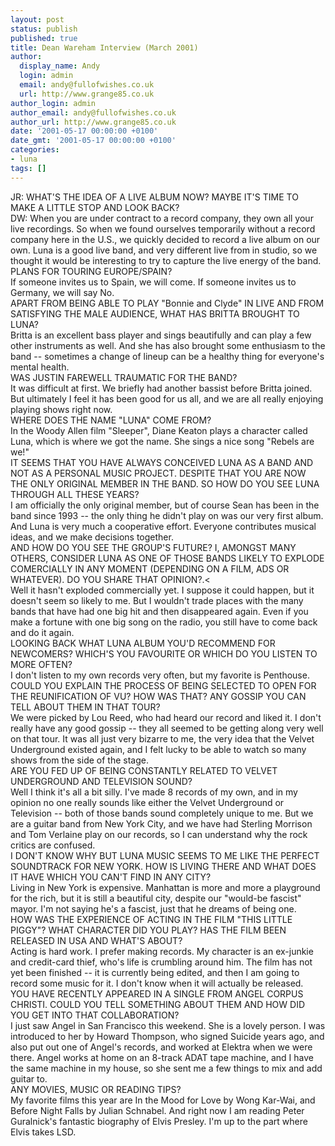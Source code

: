 ```yaml
---
layout: post
status: publish
published: true
title: Dean Wareham Interview (March 2001)
author:
  display_name: Andy
  login: admin
  email: andy@fullofwishes.co.uk
  url: http://www.grange85.co.uk
author_login: admin
author_email: andy@fullofwishes.co.uk
author_url: http://www.grange85.co.uk
date: '2001-05-17 00:00:00 +0100'
date_gmt: '2001-05-17 00:00:00 +0100'
categories:
- luna
tags: []
---
```

<p>JR: WHAT'S THE IDEA OF A LIVE ALBUM NOW? MAYBE IT'S TIME TO MAKE A LITTLE STOP AND LOOK BACK?<br />DW: When you are under contract to a record company, they own all your live recordings. So when we found ourselves temporarily without a record company here in the U.S., we quickly decided to record a live album on our own. Luna is a good live band, and very different live from in studio, so we thought it would be interesting to try to capture the live energy of the band. <br />PLANS FOR TOURING EUROPE/SPAIN?<br />If someone invites us to Spain, we will come. If someone invites us to Germany, we will say No.<br />APART FROM BEING ABLE TO PLAY "Bonnie and Clyde" IN LIVE AND FROM SATISFYING THE MALE AUDIENCE, WHAT HAS BRITTA BROUGHT TO LUNA? <br />Britta is an excellent bass player and sings beautifully and can play a few other instruments as well. And she has also brought some enthusiasm to the band -- sometimes a change of lineup can be a healthy thing for everyone's mental health.<br />WAS JUSTIN FAREWELL TRAUMATIC FOR THE BAND?<br />It was difficult at first. We briefly had another bassist before Britta joined. But ultimately I feel it has been good for us all, and we are all really enjoying playing shows right now.<br />WHERE DOES THE NAME "LUNA" COME FROM?<br />In the Woody Allen film "Sleeper", Diane Keaton plays a character called Luna, which is where we got the name. She sings a nice song "Rebels are we!"<br />IT SEEMS THAT YOU HAVE ALWAYS CONCEIVED LUNA AS A BAND AND NOT AS A PERSONAL MUSIC PROJECT. DESPITE THAT YOU ARE NOW THE ONLY ORIGINAL MEMBER IN THE BAND. SO HOW DO YOU SEE LUNA THROUGH ALL THESE YEARS?<br />I am officially the only original member, but of course Sean has been in the band since 1993 -- the only thing he didn't play on was our very first album. And Luna is very much a cooperative effort. Everyone contributes musical ideas, and we make decisions together.<br />AND HOW DO YOU SEE THE GROUP'S FUTURE? I, AMONGST MANY OTHERS, CONSIDER LUNA AS ONE OF THOSE BANDS LIKELY TO EXPLODE COMERCIALLY IN ANY MOMENT (DEPENDING ON A FILM, ADS OR WHATEVER). DO YOU SHARE THAT OPINION?.<<br />Well it hasn't exploded commercially yet. I suppose it could happen, but it doesn't seem so likely to me. But I wouldn't trade places with the many bands that have had one big hit and then disappeared again. Even if you make a fortune with one big song on the radio, you still have to come back and do it again.<br />LOOKING BACK WHAT LUNA ALBUM YOU'D RECOMMEND FOR NEWCOMERS? WHICH'S YOU FAVOURITE OR WHICH DO YOU LISTEN TO MORE OFTEN?<br />I don't listen to my own records very often, but my favorite is Penthouse.<br />COULD YOU EXPLAIN THE PROCESS OF BEING SELECTED TO OPEN FOR THE REUNIFICATION OF VU? HOW WAS THAT? ANY GOSSIP YOU CAN TELL ABOUT THEM IN THAT TOUR?<br />We were picked by Lou Reed, who had heard our record and liked it. I don't really have any good gossip -- they all seemed to be getting along very well on that tour. It was all just very bizarre to me, the very idea that the Velvet Underground existed again, and I felt lucky to be able to watch so many shows from the side of the stage.<br />ARE YOU FED UP OF BEING CONSTANTLY RELATED TO VELVET UNDERGROUND AND TELEVISION SOUND?<br />Well I think it's all a bit silly. I've made 8 records of my own, and in my opinion no one really sounds like either the Velvet Underground or Television -- both of those bands sound completely unique to me. But we are a guitar band from New York City, and we have had Sterling Morrison and Tom Verlaine play on our records, so I can understand why the rock critics are confused.<br />I DON'T KNOW WHY BUT LUNA MUSIC SEEMS TO ME LIKE THE PERFECT SOUNDTRACK FOR NEW YORK. HOW IS LIVING THERE AND WHAT DOES IT HAVE WHICH YOU CAN'T FIND IN ANY CITY?<br />Living in New York is expensive. Manhattan is more and more a playground for the rich, but it is still a beautiful city, despite our "would-be fascist" mayor. I'm not saying he's a fascist, just that he dreams of being one.<br />HOW WAS THE EXPERIENCE OF ACTING IN THE FILM "THIS LITTLE PIGGY"? WHAT CHARACTER DID YOU PLAY? HAS THE FILM BEEN RELEASED IN USA AND WHAT'S ABOUT?<br />Acting is hard work. I prefer making records. My character is an ex-junkie and credit-card thief, who's life is crumbling around him. The film has not yet been finished -- it is currently being edited, and then I am going to record some music for it. I don't know when it will actually be released.<br />YOU HAVE RECENTLY APPEARED IN A SINGLE FROM ANGEL CORPUS CHRISTI. COULD YOU TELL SOMETHING ABOUT THEM AND HOW DID YOU GET INTO THAT COLLABORATION?<br />I just saw Angel in San Francisco this weekend. She is a lovely person. I was introduced to her by Howard Thompson, who signed Suicide years ago, and also put out one of Angel's records, and worked at Elektra when we were there. Angel works at home on an 8-track ADAT tape machine, and I have the same machine in my house, so she sent me a few things to mix and add guitar to.<br />ANY MOVIES, MUSIC OR READING TIPS?<br />My favorite films this year are In the Mood for Love by Wong Kar-Wai, and Before Night Falls by Julian Schnabel. And right now I am reading Peter Guralnick's fantastic biography of Elvis Presley. I'm up to the part where Elvis takes LSD.</p>
